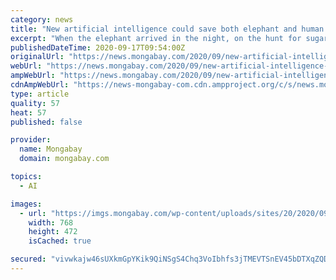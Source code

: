 ```yaml
---
category: news
title: "New artificial intelligence could save both elephant and human lives"
excerpt: "When the elephant arrived in the night, on the hunt for sugarcane, Uthorn Kanthong was waiting for him. Like many of his neighbors, the 69-year-old Thai farmer had taken to staying in his fields into the late hours,"
publishedDateTime: 2020-09-17T09:54:00Z
originalUrl: "https://news.mongabay.com/2020/09/new-artificial-intelligence-could-save-both-elephant-and-human-lives/"
webUrl: "https://news.mongabay.com/2020/09/new-artificial-intelligence-could-save-both-elephant-and-human-lives/"
ampWebUrl: "https://news.mongabay.com/2020/09/new-artificial-intelligence-could-save-both-elephant-and-human-lives/amp/"
cdnAmpWebUrl: "https://news-mongabay-com.cdn.ampproject.org/c/s/news.mongabay.com/2020/09/new-artificial-intelligence-could-save-both-elephant-and-human-lives/amp/"
type: article
quality: 57
heat: 57
published: false

provider:
  name: Mongabay
  domain: mongabay.com

topics:
  - AI

images:
  - url: "https://imgs.mongabay.com/wp-content/uploads/sites/20/2020/09/17052419/elephants-768x472.png"
    width: 768
    height: 472
    isCached: true

secured: "vivwkajw46sUXkmGpYKik9QiNSgS4Chq3VoIbhfs3jTMEVTSnEV45bDTXqZQDAGDX8XXk5SaN7UiJBnxrZ+R9VKmdLjiH1Z3ZK7iLMGYT+GnRAVv0nz82wQrQdWMwlzxvgZFmxOwAhboNVo9gpgxQ078i6EoqX//ns+ymDSTGbemXoJqwlCV8zvNhxnGGqyKQIZC2AGc2cFjS+mlWNABPeRBevwJUYb9qW03ccY1c5aML2aLe8aJoxJlbz+KC8BvFnNXDrHKy9EzNlcGoXADdm/6Rlw5PQB17gVYEaYO/um6nv1dVA8OP7vcHKKvQNJwlMI+Vj5jWL6HBMCnBvpEAKAUN4fy7SMHan+ZzgubN1w=;orrId5CkErm5KdkMFI2Z7w=="
---
```


